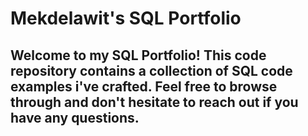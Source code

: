 # Mekdelawit's SQL Portfolio

## Welcome to my SQL Portfolio! This code repository contains a collection of SQL code examples i've crafted. Feel free to browse through and don't hesitate to reach out if you have any questions. 
